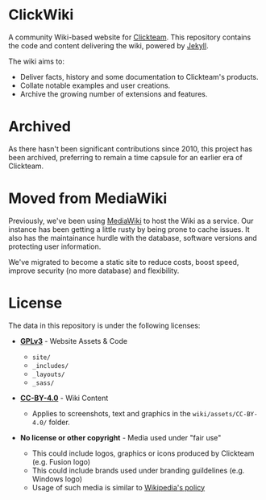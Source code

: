 # ClickWiki

A community Wiki-based website for [Clickteam](https://clickteam.com). This repository contains the
code and content delivering the wiki, powered by [Jekyll](https://jekyllrb.com/).

The wiki aims to:

* Deliver facts, history and some documentation to Clickteam's products.
* Collate notable examples and user creations.
* Archive the growing number of extensions and features.

# Archived
As there hasn't been significant contributions since 2010, this project 
has been archived, preferring to remain a time capsule for an earlier era of Clickteam.


# Moved from MediaWiki
Previously, we've been using [MediaWiki](https://www.mediawiki.org/wiki/MediaWiki) to host the Wiki as a service. Our instance
has been getting a little rusty by being prone to cache issues. It also has the maintainance hurdle with the database,
software versions and protecting user information.

We've migrated to become a static site to reduce costs, boost speed, improve security (no more database) and flexibility.


# License
The data in this repository is under the following licenses:

* **[GPLv3](/LICENSE-GPLv3)** - Website Assets & Code
    * `site/`
    * `_includes/`
    * `_layouts/`
    * `_sass/`

* **[CC-BY-4.0](/LICENSE-CC-BY-4.0)** - Wiki Content
    * Applies to screenshots, text and graphics in the `wiki/assets/CC-BY-4.0/` folder.

* **No license or other copyright** - Media used under "fair use"
    * This could include logos, graphics or icons produced by Clickteam (e.g. Fusion logo)
    * This could include brands used under branding guildelines (e.g. Windows logo)
    * Usage of such media is similar to [Wikipedia's policy](https://en.wikipedia.org/wiki/Wikipedia:Uploading_images)
